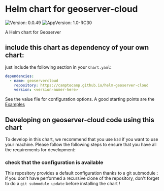 # Helm chart for geoserver-cloud

![Version: 0.0.49](https://img.shields.io/badge/Version-0.0.49-informational?style=flat-square) ![AppVersion: 1.0-RC30](https://img.shields.io/badge/AppVersion-1.0--RC30-informational?style=flat-square)

A Helm chart for Geoserver

## include this chart as dependency of your own chart:

just include the following section in your `Chart.yaml`:

```yaml
dependencies:
  - name: geoservercloud
    repository: https://camptocamp.github.io/helm-geoserver-cloud
    version: <version-numer-here>
```

See the value file for configuration options. A good starting points are the [Examples](examples/README.md)

## Developing on geoserver-cloud code using this chart

To develop in this chart, we recommend that you use `k3d` if you want to use your machine. Please follow the following steps to ensure that you have all the requirements for development:

### check that the configuration is available

This repository provides a default configuration thanks to a git submodule : if you don't have performed a recursive clone of the repository, don't forget to do a `git submodule update` before installing the chart !
